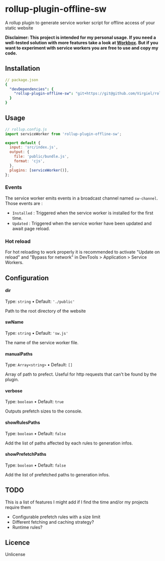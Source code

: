 # rollup-plugin-offline-sw

A rollup plugin to generate service worker script for offline access of your static website

**Disclaimer: This project is intended for my personal usage. If you need a well-tested solution with more features take a look at [Workbox](https://github.com/GoogleChrome/workbox). But if you want to experiment with service workers you are free to use and copy my code.**

## Installation

```yaml
// package.json
{
  "devDependencies": {
    "rollup-plugin-offline-sw": "git+https://git@github.com/Virgiel/rollup-plugin-offline-sw.git#0.1.0"
  }
}
```

## Usage

```js
// rollup.config.js
import serviceWorker from 'rollup-plugin-offline-sw';

export default {
  input: 'src/index.js',
  output: {
    file: 'public/bundle.js',
    format: 'cjs',
  },
  plugins: [serviceWorker()],
};
```

### Events

The service worker emits events in a broadcast channel named `sw-channel`. Those events are :

- `Installed` : Triggered when the service worker is installed for the first time.
- `Updated` : Triggered when the service worker have been updated and await page reload.

### Hot reload

For hot reloading to work properly it is recommended to activate "Update on reload" and "Bypass for network" in DevTools > Application > Service Workers.

## Configuration

#### dir

Type: `string` • Default: `'./public'`

Path to the root directory of the website

#### swName

Type: `string` • Default: `'sw.js'`

The name of the service worker file.

#### manualPaths

Type: `Array<string>` • Default: `[]`

Array of path to prefect. Useful for http requests that can't be found by the plugin.

#### verbose

Type: `boolean` • Default: `true`

Outputs prefetch sizes to the console.

#### showRulesPaths

Type: `boolean` • Default: `false`

Add the list of paths affected by each rules to generation infos.

#### showPrefetchPaths

Type: `boolean` • Default: `false`

Add the list of prefetched paths to generation infos.

## TODO

This is a list of features I might add if I find the time and/or my projects require them

- Configurable prefetch rules with a size limit
- Different fetching and caching strategy?
- Runtime rules?

## Licence

Unlicense
